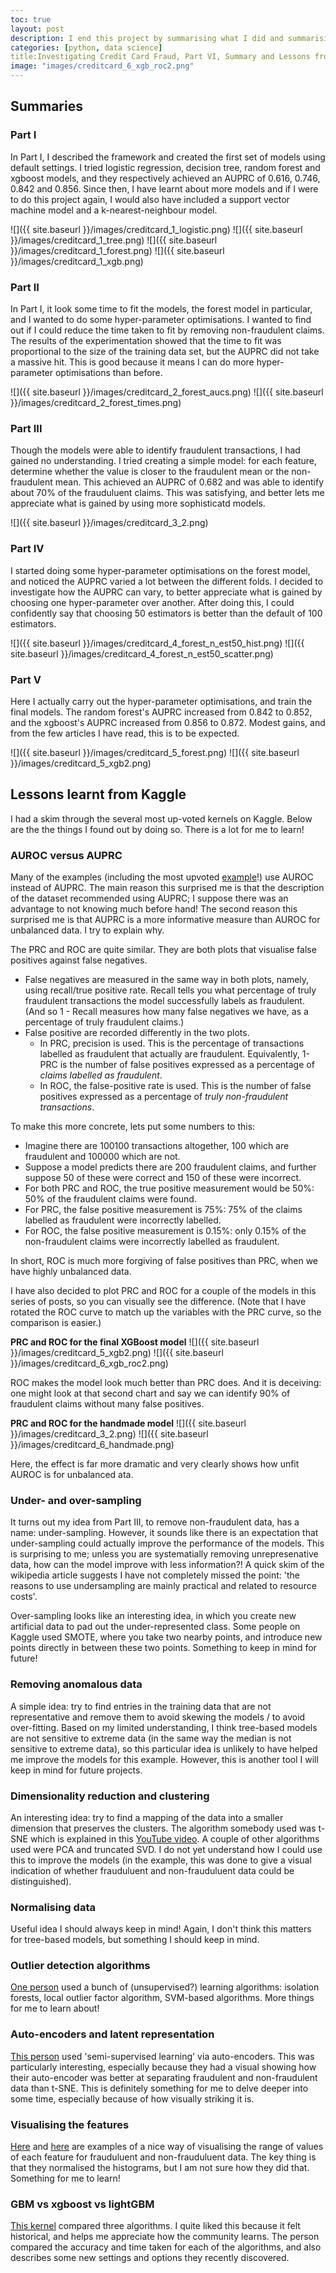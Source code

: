```yaml
---
toc: true
layout: post
description: I end this project by summarising what I did and summarising what I learnt by having a look at other people's examples on Kaggle.
categories: [python, data science]
title:Investigating Credit Card Fraud, Part VI, Summary and Lessons from Kaggle
image: "images/creditcard_6_xgb_roc2.png"
---
```

## Summaries
### Part I
In Part I, I described the framework and created the first set of models using default settings. I tried logistic regression, decision tree, random forest and xgboost models, and they respectively achieved an AUPRC of 0.616, 0.746, 0.842 and 0.856. Since then, I have learnt about more models and if I were to do this project again, I would also have included a support vector machine model and a k-nearest-neighbour model.

![]({{ site.baseurl }}/images/creditcard_1_logistic.png)
![]({{ site.baseurl }}/images/creditcard_1_tree.png)
![]({{ site.baseurl }}/images/creditcard_1_forest.png)
![]({{ site.baseurl }}/images/creditcard_1_xgb.png)

### Part II
In Part I, it look some time to fit the models, the forest model in particular, and I wanted to do some hyper-parameter optimisations. I wanted to find out if I could reduce the time taken to fit by removing non-fraudulent claims. The results of the experimentation showed that the time to fit was proportional to the size of the training data set, but the AUPRC did not take a massive hit.  This is good because it means I can do more hyper-parameter optimisations than before.

![]({{ site.baseurl }}/images/creditcard_2_forest_aucs.png)
![]({{ site.baseurl }}/images/creditcard_2_forest_times.png)

### Part III
Though the models were able to identify fraudulent transactions, I had gained no understanding. I tried creating a simple model: for each feature, determine whether the value is closer to the fraudulent mean or the non-fraudulent mean. This achieved an AUPRC of 0.682 and was able to identify about 70% of the frauduluent claims. This was satisfying, and better lets me appreciate what is gained by using more sophisticatd models.

![]({{ site.baseurl }}/images/creditcard_3_2.png)

### Part IV
I started doing some hyper-parameter optimisations on the forest model, and noticed the AUPRC varied a lot between the different folds. I decided to investigate how the AUPRC can vary, to better appreciate what is gained by choosing one hyper-parameter over another. After doing this, I could confidently say that choosing 50 estimators is better than the default of 100 estimators.

![]({{ site.baseurl }}/images/creditcard_4_forest_n_est50_hist.png)
![]({{ site.baseurl }}/images/creditcard_4_forest_n_est50_scatter.png)

### Part V
Here I actually carry out the hyper-parameter optimisations, and train the final models. The random forest's AUPRC increased from 0.842 to 0.852, and the xgboost's AUPRC increased from 0.856 to 0.872. Modest gains, and from the few articles I have read, this is to be expected.

![]({{ site.baseurl }}/images/creditcard_5_forest.png)
![]({{ site.baseurl }}/images/creditcard_5_xgb2.png)



## Lessons learnt from Kaggle
I had a skim through the several most up-voted kernels on Kaggle. Below are the the things I found out by doing so. There is a lot for me to learn!

### AUROC versus AUPRC
Many of the examples (including the most upvoted [example](https://www.kaggle.com/janiobachmann/credit-fraud-dealing-with-imbalanced-datasets/notebook)!) use AUROC instead of AUPRC. The main reason this surprised me is that the description of the dataset recommended using AUPRC; I suppose there was an advantage to not knowing much before hand! The second reason this surprised me is that AUPRC is a more informative measure than AUROC for unbalanced data. I try to explain why.

The PRC and ROC are quite similar. They are both plots that visualise false positives against false negatives.
* False negatives are measured in the same way in both plots, namely, using recall/true positive rate. Recall tells you what percentage of truly fraudulent transactions the model successfully labels as fraudulent. (And so 1 - Recall measures how many false negatives we have, as a percentage of truly fraudulent claims.)
* False positive are recorded differently in the two plots.
    * In PRC, precision is used. This is the percentage of transactions labelled as fraudulent that actually are fraudulent. Equivalently, 1-PRC is the number of false positives expressed as a percentage of *claims labelled as fraudulent*.
    * In ROC, the false-positive rate is used. This is the number of false positives expressed as a percentage of *truly non-fraudulent transactions*.

To make this more concrete, lets put some numbers to this:
* Imagine there are 100100 transactions altogether, 100 which are fraudulent and 100000 which are not.
* Suppose a model predicts there are 200 fraudulent claims, and further suppose 50 of these were correct and 150 of these were incorrect.
* For both PRC and ROC, the true positive measurement would be 50%: 50% of the fraudulent claims were found.
* For PRC, the false positive measurement is 75%: 75% of the claims labelled as fraudulent were incorrectly labelled.
* For ROC, the false positive measurement is 0.15%: only 0.15% of the non-fraudulent claims were incorrectly labelled as fraudulent.

In short, ROC is much more forgiving of false positives than PRC, when we have highly unbalanced data.

I have also decided to plot PRC and ROC for a couple of the models in this series of posts, so you can visually see the difference. (Note that I have rotated the ROC curve to match up the variables with the PRC curve, so the comparison is easier.)

**PRC and ROC for the final XGBoost model**
![]({{ site.baseurl }}/images/creditcard_5_xgb2.png)
![]({{ site.baseurl }}/images/creditcard_6_xgb_roc2.png)

ROC makes the model look much better than PRC does. And it is deceiving: one might look at that second chart and say we can identify 90% of fraudulent claims without many false positives.

**PRC and ROC for the handmade model**
![]({{ site.baseurl }}/images/creditcard_3_2.png)
![]({{ site.baseurl }}/images/creditcard_6_handmade.png)

Here, the effect is far more dramatic and very clearly shows how unfit AUROC is for unbalanced ata.


### Under- and over-sampling
It turns out my idea from Part III, to remove non-fraudulent data, has a name: under-sampling. However, it sounds like there is an expectation that under-sampling could actually improve the performance of the models. This is surprising to me; unless you are systematially removing unrepresenative data, how can the model improve with less information?! A quick skim of the wikipedia article suggests I have not completely missed the point: 'the reasons to use undersampling are mainly practical and related to resource costs'.

Over-sampling looks like an interesting idea, in which you create new artificial data to pad out the under-represented class. Some people on Kaggle used SMOTE, where you take two nearby points, and introduce new points directly in between these two points. Something to keep in mind for future!

### Removing anomalous data
A simple idea: try to find entries in the training data that are not representative and remove them to avoid skewing the models / to avoid over-fitting. Based on my limited understanding, I think tree-based models are not sensitive to extreme data (in the same way the median is not sensitive to extreme data), so this particular idea is unlikely to have helped me improve the models for this example. However, this is another tool I will keep in mind for future projects.

### Dimensionality reduction and clustering
An interesting idea: try to find a mapping of the data into a smaller dimension that preserves the clusters. The algorithm somebody used was t-SNE which is explained in this [YouTube video](https://www.youtube.com/watch?v=NEaUSP4YerM). A couple of other algorithms used were PCA and truncated SVD.  I do not yet understand how I could use this to improve the models (in the example, this was done to give a visual indication of whether frauduluent and non-frauduluent data could be distinguished).

### Normalising data
Useful idea I should always keep in mind! Again, I don't think this matters for tree-based models, but something I should keep in mind.

### Outlier detection algorithms
[One person](https://www.kaggle.com/pavansanagapati/anomaly-detection-credit-card-fraud-analysis/notebook) used a bunch of (unsupervised?) learning algorithms: isolation forests, local outlier factor algorithm, SVM-based algorithms. More things for me to learn about!

### Auto-encoders and latent representation
[This person](https://www.kaggle.com/shivamb/semi-supervised-classification-using-autoencoders) used 'semi-supervised learning' via auto-encoders. This was particularly interesting, especially because they had a visual showing how their auto-encoder was better at separating fraudulent and non-fraudulent data than t-SNE. This is definitely something for me to delve deeper into some time, especially because of how visually striking it is.

### Visualising the features
[Here](https://www.kaggle.com/currie32/predicting-fraud-with-tensorflow/notebook) and [here](https://www.kaggle.com/shelars1985/anomaly-detection-using-gaussian-distribution/notebook) are examples of a nice way of visualising the range of values of each feature for frauduluent and non-frauduluent data. The key thing is that they normalised the histograms, but I am not sure how they did that. Something for me to learn!

### GBM vs xgboost vs lightGBM
[This kernel](https://www.kaggle.com/nschneider/gbm-vs-xgboost-vs-lightgbm/notebook) compared three algorithms. I quite liked this because it felt historical, and helps me appreciate how the community learns. The person compared the accuracy and time taken for each of the algorithms, and also describes some new settings and options they recently discovered.


